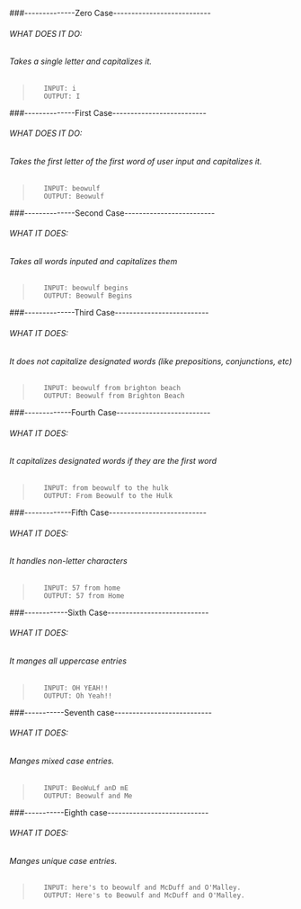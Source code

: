 ###--------------Zero Case---------------------------
###### WHAT DOES IT DO:
###### Takes a single letter and capitalizes it.

>        INPUT: i
>        OUTPUT: I



###--------------First Case--------------------------
###### WHAT DOES IT DO:
###### Takes the first letter of the first word of user input and capitalizes it.
        
>        INPUT: beowulf
>        OUTPUT: Beowulf

###--------------Second Case-------------------------
###### WHAT IT DOES:
###### Takes all words inputed and capitalizes them
>        INPUT: beowulf begins
>        OUTPUT: Beowulf Begins

###--------------Third Case--------------------------
###### WHAT IT DOES:
###### It does not capitalize designated words (like prepositions, conjunctions, etc)

>        INPUT: beowulf from brighton beach
>        OUTPUT: Beowulf from Brighton Beach

###-------------Fourth Case--------------------------
###### WHAT IT DOES:
###### It capitalizes designated words if they are the first word

>        INPUT: from beowulf to the hulk
>        OUTPUT: From Beowulf to the Hulk

###-------------Fifth Case---------------------------
###### WHAT IT DOES:
###### It handles non-letter characters

>        INPUT: 57 from home
>        OUTPUT: 57 from Home

###------------Sixth Case----------------------------
###### WHAT IT DOES:
###### It manges all uppercase entries

>        INPUT: OH YEAH!!
>        OUTPUT: Oh Yeah!!

###-----------Seventh case---------------------------
###### WHAT IT DOES:
###### Manges mixed case entries.

>        INPUT: BeoWuLf anD mE
>        OUTPUT: Beowulf and Me

###-----------Eighth case----------------------------
###### WHAT IT DOES:
###### Manges unique case entries.

>        INPUT: here's to beowulf and McDuff and O'Malley.
>        OUTPUT: Here's to Beowulf and McDuff and O'Malley.

